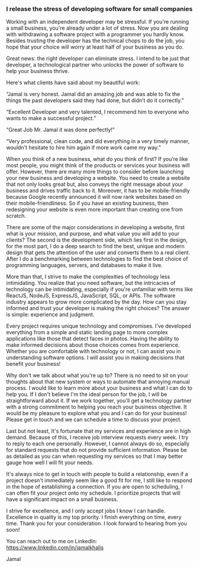 ### I release the stress **of developing software for small companies**

Working with an independent developer may be stressful. If you're running a small business, you're already under a lot of stress. Now you are dealing with withdrawing a software project with a programmer you hardly know. Besides trusting the developer has the technical chops to do the job, you hope that your choice will worry at least half of your business as you do.

Great news: the right developer can eliminate stress. I intend to be just that developer, a technological partner who unlocks the power of software to help your business thrive.

Here's what clients have said about my beautiful work:

“Jamal is very honest. Jamal did an amazing job and was able to fix the things the past developers said they had done, but didn’t do it correctly.”

“Excellent Developer and very talented, I recommend him to everyone who wants to make a successful project.”

“Great Job Mr. Jamal it was done perfectly!”

“Very professional, clean code, and did everything in a very timely manner, wouldn't hesitate to hire him again if more work came my way.”

When you think of a new business, what do you think of first? If you’re like most people, you might think of the products or services your business will offer. However, there are many more things to consider before launching your new business and developing a website. You need to create a website that not only looks great but, also conveys the right message about your business and drives traffic back to it. Moreover, it has to be mobile-friendly because Google recently announced it will now rank websites based on their mobile-friendliness. So if you have an existing business, then redesigning your website is even more important than creating one from scratch.

There are some of the major considerations in developing a website, first what is your mission, and purpose, and what value you will add to your clients? The second is the development side, which lies first in the design, for the most part, I do a deep search to find the best, unique and modern design that gets the attention of the user and converts them to a real client. After I do a benchmarking between technologies to find the best choice of programming languages, servers, and databases to make it live.

More than that, I strive to make the complexities of technology less intimidating. You realize that you need software, but the intricacies of technology can be intimidating, especially if you're unfamiliar with terms like ReactJS, NodeJS, ExpressJS, JavaScript, SQL, or APIs. The software industry appears to grow more complicated by the day. How can you stay informed and trust your developer is making the right choices? The answer is simple: experience and judgment.

Every project requires unique technology and compromises. I've developed everything from a simple and static landing page to more complex applications like those that detect faces in photos. Having the ability to make informed decisions about those choices comes from experience. Whether you are comfortable with technology or not, I can assist you in understanding software options. I will assist you in making decisions that benefit your business!

Why don't we talk about what you're up to? There is no need to sit on your thoughts about that new system or ways to automate that annoying manual process. I would like to learn more about your business and what I can do to help you. If I don't believe I'm the ideal person for the job, I will be straightforward about it. If we work together, you'll get a technology partner with a strong commitment to helping you reach your business objective. It would be my pleasure to explore what you and I can do for your business! Please get in touch and we can schedule a time to discuss your project.

Last but not least, It's fortunate that my services and experience are in high demand. Because of this, I receive job interview requests every week. I try to reply to each one personally. However, I cannot always do so, especially for standard requests that do not provide sufficient information. Please be as detailed as you can when requesting my services so that I may better gauge how well I will fit your needs.

It's always nice to get in touch with people to build a relationship, even if a project doesn't immediately seem like a good fit for me, I still like to respond in the hope of establishing a connection. If you are open to scheduling, I can often fit your project onto my schedule. I prioritize projects that will have a significant impact on a small business.

I strive for excellence, and I only accept jobs I know I can handle. Excellence in quality is my top priority. I finish everything on time, every time. Thank you for your consideration. I look forward to hearing from you soon!

You can reach out to me on LinkedIn: https://www.linkedin.com/in/jamalkhalis

Jamal

<!---
jamalkhalis/jamalkhalis is a ✨ special ✨ repository because its `README.md` (this file) appears on your GitHub profile.
You can click the Preview link to take a look at your changes.
--->
